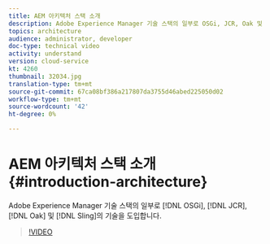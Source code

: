 ```yaml
---
title: AEM 아키텍처 스택 소개
description: Adobe Experience Manager 기술 스택의 일부로 OSGi, JCR, Oak 및 Sling의 기술을 도입합니다.
topics: architecture
audience: administrator, developer
doc-type: technical video
activity: understand
version: cloud-service
kt: 4260
thumbnail: 32034.jpg
translation-type: tm+mt
source-git-commit: 67ca08bf386a217807da3755d46abed225050d02
workflow-type: tm+mt
source-wordcount: '42'
ht-degree: 0%

---
```



# AEM 아키텍처 스택 소개 {#introduction-architecture}

Adobe Experience Manager 기술 스택의 일부로 [!DNL OSGi], [!DNL JCR], [!DNL Oak] 및 [!DNL Sling]의 기술을 도입합니다.

>[!VIDEO](https://video.tv.adobe.com/v/32034/?quality=12&learn=on)